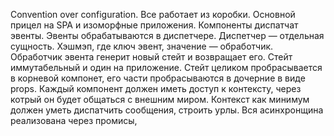 Convention over configuration. Все работает из коробки.
Основной прицел на SPA и изоморфные приложения.
Компоненты диспатчат эвенты.
Эвенты обрабатываются в диспетчере.
Диспетчер — отдельная сущность. Хэшмэп, где ключ эвент, значение — обработчик.
Обработчик эвента генерит новый стейт и возвращает его.
Стейт иммутабельный и один на приложение.
Стейт целиком пробрасывается в корневой компонет, его части пробрасываются в дочерние в виде props.
Каждый компонент должен иметь доступ к контексту, через котрый он будет общаться с внешним миром.
Контекст как минимум должен уметь диспатчить сообщения, строить урлы.
Вся асинхронщина реализована через промисы, 

